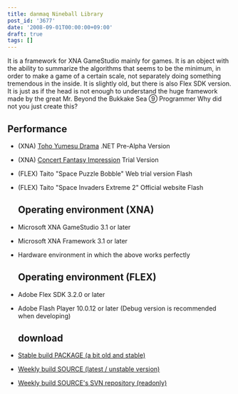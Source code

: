```yaml
---
title: danmaq Nineball Library
post_id: '3677'
date: '2008-09-01T00:00:00+09:00'
draft: true
tags: []
---
```


It is a framework for XNA GameStudio mainly for games. It is an object with the ability to summarize the algorithms that seems to be the minimum, in order to make a game of a certain scale, not separately doing something tremendous in the inside. It is slightly old, but there is also Flex SDK version. It is just as if the head is not enough to understand the huge framework made by the great Mr. Beyond the Bukkake Sea ⑨ Programmer Why did not you just create this?

## Performance

*   (XNA) [Toho Yumesu Drama](https://danmaq.com/products/apps/dnh/thc/) .NET Pre-Alpha Version
*   (XNA) [Concert Fantasy Impression](http://kagaminer.in/) Trial Version
*   (FLEX) Taito "Space Puzzle Bobble" Web trial version Flash
*   (FLEX) Taito "Space Invaders Extreme 2" Official website Flash
    
    ## Operating environment (XNA)
    

*   Microsoft XNA GameStudio 3.1 or later
*   Microsoft XNA Framework 3.1 or later
*   Hardware environment in which the above works perfectly
    
    ## Operating environment (FLEX)
    

*   Adobe Flex SDK 3.2.0 or later
*   Adobe Flash Player 10.0.12 or later (Debug version is recommended when developing)
    
    ## download
    

*   [Stable build PACKAGE (a bit old and stable)](http://sourceforge.jp/projects/nineball/releases/)
*   [Weekly build SOURCE (latest / unstable version)](http://svn.sourceforge.jp/view/trunk/?root=nineball)
*   [Weekly build SOURCE's SVN repository (readonly)](http://svn.sourceforge.jp/svnroot/nineball/)
